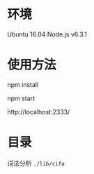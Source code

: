 # 环境

Ubuntu 16.04
Node.js v6.3.1

# 使用方法

npm install

npm start

http://localhost:2333/

# 目录

词法分析
`./lib/cifa`
